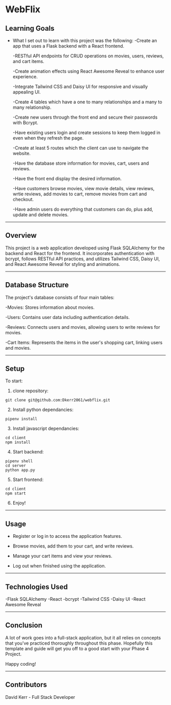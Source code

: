 # WebFlix

## Learning Goals

- What I set out to learn with this project was the following:
  -Create an app that uses a Flask backend with a React frontend.

  -RESTful API endpoints for CRUD operations on movies, users, reviews, and cart items.

  -Create animation effects using React Awesome Reveal to enhance user experience.

  -Integrate Tailwind CSS and Daisy UI for responsive and visually appealing UI.

  -Create 4 tables which have a one to many relationships and a many to many relationship.

  -Create new users through the front end and secure their passwords with Bcrypt.

  -Have existing users login and create sessions to keep them logged in even when they refresh the page.

  -Create at least 5 routes which the client can use to navigate the website.

  -Have the database store information for movies, cart, users and reviews.

  -Have the front end display the desired information.

  -Have customers browse movies, view movie details, view reviews, wrtie reviews, add movies to cart, remove movies from cart and checkout.

  -Have admin users do everything that customers can do, plus add, update and delete movies.


---

## Overview

This project is a web application developed using Flask SQLAlchemy for the backend and React for the frontend. It incorporates authentication with bcrypt, follows RESTful API practices, and utilizes Tailwind CSS, Daisy UI, and React Awesome Reveal for styling and animations.

---

## Database Structure
The project's database consists of four main tables:

-Movies: Stores information about movies.

-Users: Contains user data including authentication details.

-Reviews: Connects users and movies, allowing users to write reviews for movies.

-Cart Items: Represents the items in the user's shopping cart, linking users and movies.

---

## Setup

To start:

1. clone repository:
  ```
  git clone git@github.com:Dkerr2061/webflix.git
  ```
2. Install python dependancies:
  ```
  pipenv install
  ```
3. Install javascript dependancies:
  ```
  cd client
  npm install
  ```
4. Start backend:
  ```
  pipenv shell
  cd server
  python app.py
  ```
5. Start frontend:
  ```
  cd client
  npm start
  ```
6. Enjoy!


---

## Usage

- Register or log in to access the application features.

- Browse movies, add them to your cart, and write reviews.

- Manage your cart items and view your reviews.

- Log out when finished using the application.

---

## Technologies Used
-Flask SQLAlchemy
-React
-bcrypt
-Tailwind CSS
-Daisy UI
-React Awesome Reveal

---

## Conclusion

A lot of work goes into a full-stack application, but it all relies on concepts
that you've practiced thoroughly throughout this phase. Hopefully this template
and guide will get you off to a good start with your Phase 4 Project.

Happy coding!

---

## Contributors
David Kerr - Full Stack Developer




